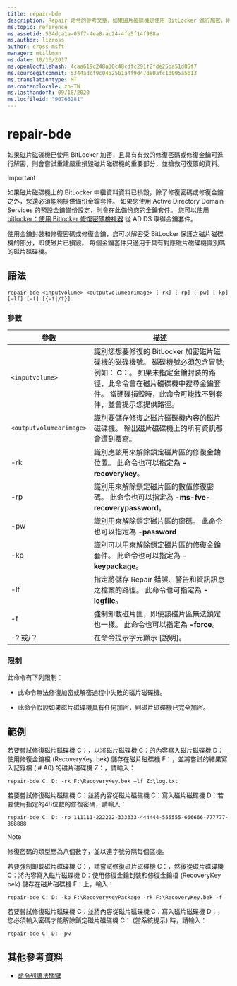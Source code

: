 ```yaml
---
title: repair-bde
description: Repair 命令的參考文章，如果磁片磁碟機是使用 BitLocker 進行加密，則可以嘗試重建嚴重損毀磁片磁碟機的重要部分，並搶救可復原的資料。
ms.topic: reference
ms.assetid: 534dca1a-05f7-4ea8-ac24-4fe5f14f988a
ms.author: lizross
author: eross-msft
manager: mtillman
ms.date: 10/16/2017
ms.openlocfilehash: 4caa619c248a30c48cdfc291f2fde25ba51d85f7
ms.sourcegitcommit: 5344adcf9c0462561a4f9d47d80afc1d095a5b13
ms.translationtype: MT
ms.contentlocale: zh-TW
ms.lasthandoff: 09/18/2020
ms.locfileid: "90766281"
---
```

# <a name="repair-bde"></a>repair-bde

如果磁片磁碟機已使用 BitLocker 加密，且具有有效的修復密碼或修復金鑰可進行解密，則會嘗試重建嚴重損毀磁片磁碟機的重要部分，並搶救可復原的資料。

> [!IMPORTANT]
> 如果磁片磁碟機上的 BitLocker 中繼資料資料已損毀，除了修復密碼或修復金鑰之外，您還必須能夠提供備份金鑰套件。 如果您使用 Active Directory Domain Services 的預設金鑰備份設定，則會在此備份您的金鑰套件。 您可以使用 [bitlocker：使用 Bitlocker 修復密碼檢視器](/windows/security/information-protection/bitlocker/bitlocker-use-bitlocker-recovery-password-viewer) 從 AD DS 取得金鑰套件。
>
> 使用金鑰封裝和修復密碼或修復金鑰，您可以解密受 BitLocker 保護之磁片磁碟機的部分，即使磁片已損毀。 每個金鑰套件只適用于具有對應磁片磁碟機識別碼的磁片磁碟機。

## <a name="syntax"></a>語法

```
repair-bde <inputvolume> <outputvolumeorimage> [-rk] [–rp] [-pw] [–kp] [–lf] [-f] [{-?|/?}]
```

### <a name="parameters"></a>參數

| 參數 | 描述 |
|--|--|
| `<inputvolume>` | 識別您想要修復的 BitLocker 加密磁片磁碟機的磁碟機號。 磁碟機號必須包含冒號;例如： **C：**。 如果未指定金鑰封裝的路徑，此命令會在磁片磁碟機中搜尋金鑰套件。 當硬碟損毀時，此命令可能找不到套件，並會提示您提供路徑。 |
| `<outputvolumeorimage>` | 識別要儲存修復之磁片磁碟機內容的磁片磁碟機。 輸出磁片磁碟機上的所有資訊都會遭到覆寫。 |
| -rk | 識別應該用來解除鎖定磁片區的修復金鑰位置。 此命令也可以指定為 **-recoverykey**。 |
| -rp | 識別用來解除鎖定磁片區的數值修復密碼。 此命令也可以指定為 **-ms-fve-recoverypassword**。 |
| -pw | 識別用來解除鎖定磁片區的密碼。 此命令也可以指定為 **-password** |
| -kp | 識別可以用來解除鎖定磁片區的修復金鑰套件。 此命令也可以指定為 **-keypackage**。 |
| -lf | 指定將儲存 Repair 錯誤、警告和資訊訊息之檔案的路徑。 此命令也可指定為 **-logfile**。 |
| -f | 強制卸載磁片區，即使該磁片區無法鎖定也一樣。 此命令也可以指定為 **-force**。 |
| -? 或/？ | 在命令提示字元顯示 [說明]。 |

### <a name="limitations"></a>限制

此命令有下列限制：

- 此命令無法修復加密或解密過程中失敗的磁片磁碟機。

- 此命令假設如果磁片磁碟機具有任何加密，則磁片磁碟機已完全加密。

## <a name="examples"></a>範例

若要嘗試修復磁片磁碟機 C：，以將磁片磁碟機 C：的內容寫入磁片磁碟機 D：使用修復金鑰檔 (RecoveryKey. bek) 儲存在磁片磁碟機 F：，並將嘗試的結果寫入記錄檔 ( # A0) 的磁片磁碟機 Z：，請輸入：

```
repair-bde C: D: -rk F:\RecoveryKey.bek –lf Z:\log.txt
```

若要嘗試修復磁片磁碟機 C：並將內容從磁片磁碟機 C：寫入磁片磁碟機 D：若要使用指定的48位數的修復密碼，請輸入：

```
repair-bde C: D: -rp 111111-222222-333333-444444-555555-666666-777777-888888
```

>[!NOTE]
> 修復密碼的類型應為八個數字，並以連字號分隔每個區塊。

若要強制卸載磁片磁碟機 C：，請嘗試修復磁片磁碟機 C：，然後從磁片磁碟機 C：將內容寫入磁片磁碟機 D：使用修復金鑰封裝和修復金鑰檔 (RecoveryKey bek) 儲存在磁片磁碟機 F：上，輸入：

```
repair-bde C: D: -kp F:\RecoveryKeyPackage -rk F:\RecoveryKey.bek -f
```

若要嘗試修復磁片磁碟機 C：並將內容從磁片磁碟機 C：寫入磁片磁碟機 D：，您必須輸入密碼才能解除鎖定磁片磁碟機 C： (當系統提示) 時，請輸入：

```
repair-bde C: D: -pw
```

## <a name="additional-references"></a>其他參考資料

- [命令列語法關鍵](command-line-syntax-key.md)